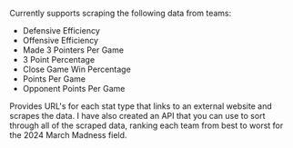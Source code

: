Currently supports scraping the following data from teams:

- Defensive Efficiency
- Offensive Efficiency
- Made 3 Pointers Per Game
- 3 Point Percentage
- Close Game Win Percentage
- Points Per Game
- Opponent Points Per Game

Provides URL's for each stat type that links to an external website and scrapes the data.
I have also created an API that you can use to sort through all of the scraped data, ranking each team
from best to worst for the 2024 March Madness field.
